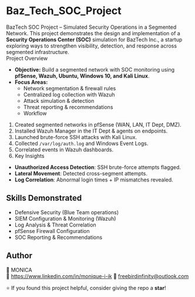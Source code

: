 # Baz_Tech_SOC_Project
 BazTech SOC Project – Simulated Security Operations in a Segmented Network. This project demonstrates the design and implementation of a **Security Operations Center (SOC)** simulation for BazTech Inc.,  a startup exploring ways to strengthen visibility, detection, and response across segmented infrastructure.  
Project Overview
- **Objective:** Build a segmented network with SOC monitoring using **pfSense, Wazuh, Ubuntu, Windows 10, and Kali Linux**.  
- **Focus Areas:**
  - Network segmentation & firewall rules
  - Centralized log collection with Wazuh
  - Attack simulation & detection
  - Threat reporting & recommendations
  -  Workflow
1. Created segmented networks in pfSense (WAN, LAN, IT Dept, DMZ).  
2. Installed Wazuh Manager in the IT Dept & agents on endpoints.  
3. Launched brute-force SSH attacks with Kali Linux.  
4. Collected `/var/log/auth.log` and Windows Event Logs.  
5. Correlated events in Wazuh dashboards.
6. Key Insights
-  **Unauthorized Access Detection**: SSH brute-force attempts flagged.  
- **Lateral Movement**: Detected cross-segment attempts.  
-  **Log Correlation**: Abnormal login times + IP mismatches revealed.  
##  Skills Demonstrated
- Defensive Security (Blue Team operations)  
- SIEM Configuration & Monitoring (Wazuh)  
- Log Analysis & Threat Correlation  
- pfSense Firewall Configuration  
- SOC Reporting & Recommendations  
## Author
👤 MONICA  
🔗 https://www.linkedin.com/in/monique-i-ik
📧 freebirdinfinity@outlook.com 

⭐ If you found this project helpful, consider giving the repo a **star**!  



